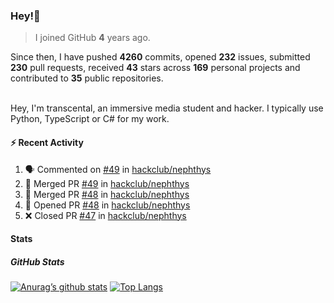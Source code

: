 ### Hey!👋
<!-- [![Banner](banner.png)](https://dillonb07.is-a.dev) -->


> I joined GitHub **4** years ago.

Since then, I have pushed **4260** commits, opened **232** issues, submitted **230** pull requests, received **43** stars across **169** personal projects and contributed to **35** public repositories.

<br>
Hey, I'm transcental, an immersive media student and hacker. I typically use Python, TypeScript or C# for my work.

<br>

#### :zap: Recent Activity

<!--START_SECTION:activity-->
1. 🗣 Commented on [#49](https://github.com/hackclub/nephthys/pull/49#issuecomment-3233442168) in [hackclub/nephthys](https://github.com/hackclub/nephthys)
2. 🎉 Merged PR [#49](https://github.com/hackclub/nephthys/pull/49) in [hackclub/nephthys](https://github.com/hackclub/nephthys)
3. 🎉 Merged PR [#48](https://github.com/hackclub/nephthys/pull/48) in [hackclub/nephthys](https://github.com/hackclub/nephthys)
4. 💪 Opened PR [#48](https://github.com/hackclub/nephthys/pull/48) in [hackclub/nephthys](https://github.com/hackclub/nephthys)
5. ❌ Closed PR [#47](https://github.com/hackclub/nephthys/pull/47) in [hackclub/nephthys](https://github.com/hackclub/nephthys)
<!--END_SECTION:activity-->

#### Stats

##### GitHub Stats
[![Anurag’s github stats](https://github-readme-stats.vercel.app/api?username=transcental&show_icons=true&theme=radical)](https://github.com/transcental)
[![Top Langs](https://github-readme-stats.vercel.app/api/top-langs/?username=transcental&layout=compact&theme=radical)](https://github.com/transcental)
